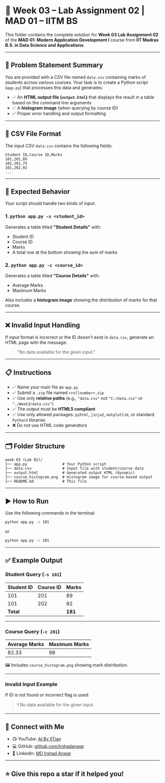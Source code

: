 # 🧪 Week 03 – Lab Assignment 02 | MAD 01 – IITM BS

This folder contains the complete solution for **Week 03 Lab Assignment 02** of the **MAD 01: Modern Application Development I** course from **IIT Madras B.S. in Data Science and Applications**.

---

## 📌 Problem Statement Summary

You are provided with a CSV file named `data.csv` containing marks of students across various courses. Your task is to create a Python script (`app.py`) that processes this data and generates:

- ✅ An **HTML output file (`output.html`)** that displays the result in a table based on the command line arguments  
- ✅ A **histogram image** (when querying by course ID)  
- ✅ Proper error handling and output formatting

---

## 📁 CSV File Format

The input CSV `data.csv` contains the following fields:

```
Student ID,Course ID,Marks
101,201,89
102,201,75
101,202,92
...
```

---

## 🧠 Expected Behavior

Your script should handle two kinds of input:

### 1. `python app.py -s <student_id>`  
Generates a table titled **"Student Details"** with:

- Student ID  
- Course ID  
- Marks  
- A total row at the bottom showing the sum of marks  

### 2. `python app.py -c <course_id>`  
Generates a table titled **"Course Details"** with:

- Average Marks  
- Maximum Marks  

Also includes a **histogram image** showing the distribution of marks for that course.

---

## ❌ Invalid Input Handling

If input format is incorrect or the ID doesn't exist in `data.csv`, generate an HTML page with the message:

> "No data available for the given input."

---

## 📋 Instructions

- ✅ Name your main file as `app.py`  
- ✅ Submit a `.zip` file named `<rollnumber>.zip`  
- ✅ Use only **relative paths** (e.g., `"data.csv"` not `"C:/data.csv"` or `"./Week3/data.csv"`)  
- ✅ The output must be **HTML5 compliant**  
- ✅ Use only allowed packages: `pyhtml`, `jinja2`, `matplotlib`, or standard `Python3` libraries  
- ❌ Do not use HTML code generators

---

## 🗂 Folder Structure

```
week 03 (Lab 02)/
├── app.py                # Your Python script
├── data.csv              # Input file with student/course data
├── output.html           # Generated output HTML (dynamic)
├── course_histogram.png  # Histogram image for course-based output
├── README.md             # This file
```

---

## ▶️ How to Run

Use the following commands in the terminal:

```bash
python app.py -s 101
```

or

```bash
python app.py -c 201
```

---

## ✅ Example Output

### Student Query (`-s 101`)

| Student ID | Course ID | Marks   |
| ---------- | --------- | ------- |
| 101        | 201       | 89      |
| 101        | 202       | 92      |
| **Total**  |           | **181** |

---

### Course Query (`-c 201`)

| Average Marks | Maximum Marks |
| ------------- | ------------- |
| 82.33         | 98            |

🖼️ Includes `course_histogram.png` showing mark distribution.

---

### Invalid Input Example

If ID is not found or incorrect flag is used:

> ❗ No data available for the given input.

---

## 📩 Connect with Me

* 📺 YouTube: [AI By IITian](https://www.youtube.com/@AIByIITian)
* 💻 GitHub: [github.com/Irshadanwar](https://github.com/Irshadanwar)
* 🔗 LinkedIn: [MD Irshad Anwar](https://www.linkedin.com/in/mdirshadanwar)

---

## ⭐ Give this repo a star if it helped you!
